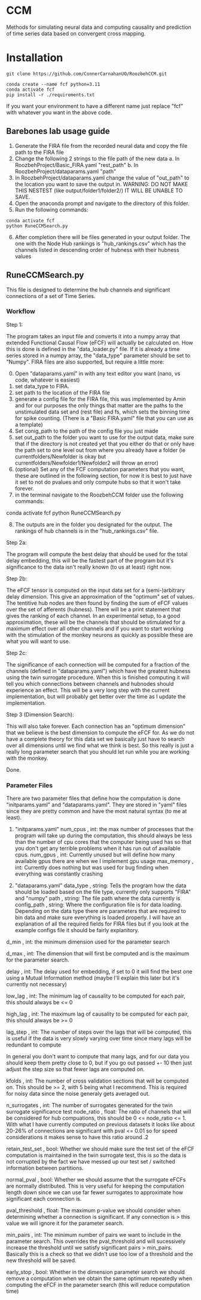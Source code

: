 # CCM
Methods for simulating neural data and computing causality and prediction of time series data based on convergent cross mapping.

# Installation
```
git clone https://github.com/ConnerCarnahanUO/RoozbehCCM.git

conda create --name fcf python=3.11
conda activate fcf
pip install -r ./requirements.txt

```
If you want your environment to have a different name just replace "fcf" with whatever you want in the above code.

## Barebones lab usage guide

1. Generate the FIRA file from the recorded neural data and copy the file path to the FIRA file
2. Change the following 2 strings to the file path of the new data
   a. In RoozbehProject/Basic_FIRA.yaml "rest_path"
   b. In RoozbehProject/dataparams.yaml "path"
3. In RoozbehProject/dataparams.yaml change the value of "out_path" to the location you want to save the output in. WARNING: DO NOT MAKE THIS NESTEST (like output/folder1/folder2/) IT WILL BE UNABLE TO SAVE.
4. Open the anaconda prompt and navigate to the directory of this folder.
5. Run the following commands:
```
conda activate fcf
python RuneCCMSearch.py
```
6. After completion there will be files generated in your output folder. The one with the Node Hub rankings is "hub_rankings.csv" which has the channels listed in descending order of hubness with their hubness values

## RuneCCMSearch.py

This file is designed to determine the hub channels and significant connections of a set of Time Series.

### Workflow

Step 1:

The program takes an input file and converts it into a numpy array that extended Functional Causal Flow (eFCF) will actually be calculated on. How this is done is defined in the "data_loader.py" file. If it is already a time series stored in a numpy array, the "data_type" parameter should be set to "Numpy". FIRA files are also supported, but require a little more:

0. Open "dataparams.yaml" in with any text editor you want (nano, vs code, whatever is easiest)
1. set data_type to FIRA.
2. set path to the location of the FIRA file
3. generate a config file for the FIRA file, this was implemented by Amin and for our purposes the only things that matter are the paths to the unstimulated data set and (rest file) and fs, which sets the binning time for spike counting. (There is a "Basic FIRA.yaml" file that you can use as a template)
4. Set conig_path to the path of the config file you just made
5. set out_path to the folder you want to use for the output data, make sure that if the directory is not created yet that you either do that or only have the path set to one level out from where you already have a folder (ie currentfolders/Newfolder is okay but currentfolders/Newfolder1/Newfolder2 will throw an error)
6. (optional) Set any of the FCF computation parameters that you want, these are outlined in the following section, for now it is best to just have it set to not do pvalues and only compute hubs so that it won't take forever.
7. in the terminal navigate to the RoozbehCCM folder use the following commands:

conda activate fcf
python RuneCCMSearch.py

8. The outputs are in the folder you designated for the output. The rankings of hub channels is in the "hub_rankings.csv" file.

Step 2a:

The program will compute the best delay that should be used for the total delay embedding, this will be the fastest part of the program but it's significance to the data isn't really known (to us at least) right now.

Step 2b:

The eFCF tensor is computed on the input data set for a (semi-)arbitrary delay dimension. This give an approximation of the "optimum" set of values. The tentitive hub nodes are then found by finding the sum of eFCF values over the set of afferents (hubness). There will be a print statement that gives the ranking of each channel. In an experimental setup, to a good approximation, these will be the channels that should be stimulated for a maximum effect over all other channels and if you want to start working with the stimulation of the monkey neurons as quickly as possible these are what you will want to use.

Step 2c:

The significance of each connection will be computed for a fraction of the channels (defined in "dataparams.yaml") which have the greatest hubness using the twin surrogate procedure. When this is finished computing it will tell you which connections between channels and hubnodes should experience an effect. This will be a very long step with the current implementation, but will probably get better over the time as I update the implementation.

Step 3 (Dimension Search):

This will also take forever. Each connection has an "optimum dimension" that we believe is the best dimension to compute the eFCF for. As we do not have a complete theory for this data set we basically just have to search over all dimensions until we find what we think is best. So this really is just a really long parameter search that you should let run while you are working with the monkey.

Done.

### Parameter Files

There are two parameter files that define how the computation is done "initparams.yaml" and "dataparams.yaml". They are stored in "yaml" files since they are pretty common and have the most natural syntax (to me at least).

1. "initparams.yaml"
num_cpus , int: the max number of processes that the program will take up during the computation, this should always be less than the number of cpu cores that the computer being used has so that you don't get any terrible problems when it has run out of available cpus.
num_gpus , int: Currently unused but will define how many available gpus there are when we I implement gpu usage
max_memory , int: Currently does nothing but was used for bug finding when everything was constantly crashing

2. "dataparams.yaml"
data_type , string: Tells the program how the data should be loaded based on the file type, currently only supports "FIRA" and "numpy"
path , string: The file path where the data currently is
config_path , string: Where the configuration file is for data loading. Depending on the data type there are parameters that are required to bin data and make sure everything is loaded properly. I will have an explanation of all the required fields for FIRA files but if you look at the example configs file it should be fairly explanitory.

d_min , int: the minimum dimension used for the parameter search

d_max , int: The dimension that will first be computed and is the maximum for the parameter search.

delay , int: The delay used for embedding, if set to 0 it will find the best one using a Mutual Information method (maybe I'll explain this later but it's currently not necessary)

low_lag , int: The minimum lag of causality to be computed for each pair, this should always be <= 0

high_lag , int: The maximum lag of causality to be computed for each pair, this should always be >= 0

lag_step , int: The number of steps over the lags that will be computed, this is useful if the data is very slowly varying over time since many lags will be redundant to compute

In general you don't want to compute that many lags, and for our data you should keep them pretty close to 0, but if you go out passed +- 10 then just adjust the step size so that fewer lags are computed on.

kfolds , int: The number of cross validation sections that will be computed on. This should be >= 2, with 5 being what I recommend. This is required for noisy data since the noise generaly gets averaged out.

n_surrogates , int: The number of surrogates generated for the twin surrogate significance test
node_ratio , float: The ratio of channels that will be considered for hub compuations, this should be 0 <= node_ratio <= 1. With what I have currently computed on previous datasets it looks like about 20-26% of connections are significant with pval <= 0.01 so for speed considerations it makes sense to have this ratio around .2

retain_test_set , bool: Whether we should make sure the test set of the eFCF computation is maintained in the twin surrogate test, this is so the data is not corrupted by the fact we have messed up our test set / switched information between partitions.

normal_pval , bool: Whether we should assume that the surrogate eFCFs are normally distributed. This is very useful for keeping the computation length down since we can use far fewer surrogates to approximate how significant each connection is.

pval_threshold , float: The maximum p-value we should consider when determining whether a connection is significant. If any connection is > this value we will ignore it for the parameter search.

min_pairs , int: The minimum number of pairs we want to include in the parameter search. This overrides the pval_threshold and will sucessively increase the threshold until we satisfy significant pairs > min_pairs. Basically this is a check so that we didn't use too low of a threshold and the new threshold will be saved.

early_stop , bool: Whether in the dimension parameter search we should remove a computation when we obtain the same optimum repeatedly when computing the eFCF in the parameter search (this will reduce computation time)
